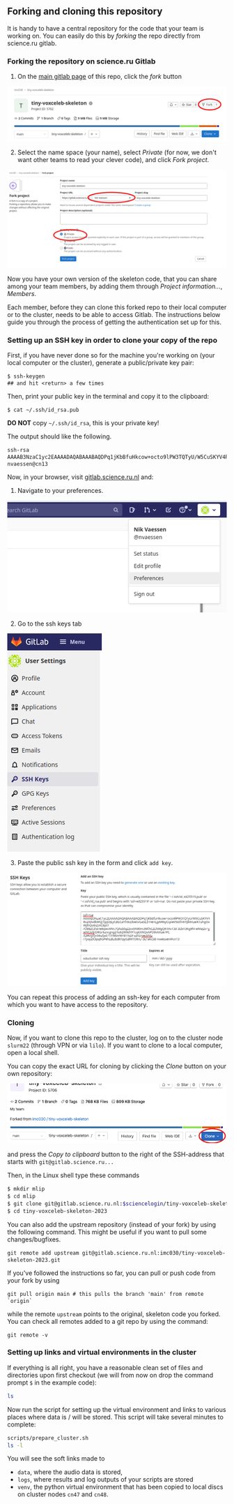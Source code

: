 ## Forking and cloning this repository

It is handy to have a central repository for the code that your team is working on.  You can easily do this by _forking_ the repo directly from science.ru gitlab.

### Forking the repository on science.ru Gitlab

1. On the [main gitlab page](https://gitlab.science.ru.nl/imc030/tiny-voxceleb-skeleton-2023) of this repo, click the _fork_ button

![fork](images/fork.png)

2. Select the name space (your name), select _Private_ (for now, we don't want other teams to read your clever code), and click _Fork project_. 

![fork](images/fork_dialog.png)


Now you have your own version of the skeleton code, that you can share among your team members, by adding them through _Project information..._, _Members_. 

Each member, before they can clone this forked repo to their local computer or to the cluster, needs to be able to access Gitlab.  The instructions below guide you through the process of getting the authentication set up for this. 

### Setting up an SSH key in order to clone your copy of the repo

First, if you have never done so for the machine you're working on (your local computer or the cluster), generate a public/private key pair:
```
$ ssh-keygen 
## and hit <return> a few times
```

Then, print your public key in the terminal and copy it to the clipboard:
```
$ cat ~/.ssh/id_rsa.pub
```

**DO NOT** copy `~/.ssh/id_rsa`, this is your private key!

The output should like the following.
```
ssh-rsa AAAAB3NzaC1yc2EAAAADAQABAAABAQDPq1jKbBfuHkcow+octo9lPW3TQTyU/W5CuSKYV4RvZXJlvdkMQj1JpjOJEyCBECaYfr8cDbeitvGaSEJHTeHLjpMRIyCtpieV5I0fn6YJJk6VzeiKTuhgOxWjlhQo6iZtAC8ptY/O88ZCIhIHe8qwcMVc7QAsblqZ2vx5N90m3MfACZLhMgQK4AvT3IF3EbH3Kg9hFwMaJZv+ywNCIvlI/DRGr6zncgng24u62W9dYPTcqKXNQxAPO9vXAue7PC/E9R/Jjffjn56ufpd71iYMbVWY8TYsDFuIhS/oeckNJz/7yoy2X3pq6GPehLBLds86TpyGBMTO6rL+3E1akcSB nvaessen@cn13
```

Now, in your browser, visit [gitlab.science.ru.nl](https://gitlab.science.ru.nl) and:

1. Navigate to your preferences.

![image.png](./images/0.png)

2. Go to the ssh keys tab

![image-1.png](./images/1.png)

3. Paste the public ssh key in the form and click `add key`.

![image-2.png](./images/2.png)

You can repeat this process of adding an ssh-key for each computer from which you want to have access to the repository.  

### Cloning

Now, if you want to clone this repo to the cluster, log on to the cluster node `slurm22` (through VPN or via `lilo`).  If you want to clone to a local computer, open a local shell.  

You can copy the exact URL for cloning by clicking the _Clone_ button on your own repository:

![clone](images/clone.png)

and press the _Copy to clipboard_ button to the right of the SSH-address that starts with `git@gitlab.science.ru...`

Then, in the Linux shell type these commands

```bash
$ mkdir mlip
$ cd mlip
$ git clone git@gitlab.science.ru.nl:$sciencelogin/tiny-voxceleb-skeleton-2023.git ## paste the URL here
$ cd tiny-voxceleb-skeleton-2023
```

You can also add the upstream repository (instead of your fork) by using the following command. This might be useful if you want to pull some changes/bugfixes.

```
git remote add upstream git@gitlab.science.ru.nl:imc030/tiny-voxceleb-skeleton-2023.git
```

If you've followed the instructions so far, you can pull or push code from your fork by using

```
git pull origin main # this pulls the branch 'main' from remote `origin`  
```

while the remote `upstream` points to the original, skeleton code you forked. You can check all remotes added to a git repo by using the command:

```
git remote -v
```


### Setting up links and virtual environments in the cluster

If everything is all right, you have a reasonable clean set of files and directories upon first checkout (we will from now on drop the command prompt `$` in the example code):
```bash
ls
```
Now run the script for setting up the virtual environment and links to various places where data is / will be stored.  This script will take several minutes to complete:
```bash
scripts/prepare_cluster.sh
ls -l 
```
You will see the soft links made to 
 - `data`, where the audio data is stored, 
 - `logs`, where results and log outputs of your scripts are stored
 - `venv`, the python virtual environment that has been copied to local discs on cluster nodes `cn47` and `cn48`. 


